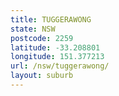 ```yaml
---
title: TUGGERAWONG
state: NSW
postcode: 2259
latitude: -33.208801
longitude: 151.377213
url: /nsw/tuggerawong/
layout: suburb
---
```

